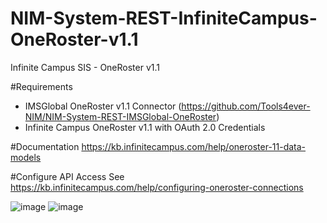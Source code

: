 # NIM-System-REST-InfiniteCampus-OneRoster-v1.1
Infinite Campus SIS - OneRoster v1.1

#Requirements
- IMSGlobal OneRoster v1.1 Connector (https://github.com/Tools4ever-NIM/NIM-System-REST-IMSGlobal-OneRoster)
- Infinite Campus OneRoster v1.1 with OAuth 2.0 Credentials

#Documentation
https://kb.infinitecampus.com/help/oneroster-11-data-models 

#Configure API Access
See https://kb.infinitecampus.com/help/configuring-oneroster-connections

![image](https://user-images.githubusercontent.com/24281600/167486179-ea81acdb-6017-4764-9471-498d7f711e8b.png)
![image](https://user-images.githubusercontent.com/24281600/167485960-3b87ab92-32d8-4480-a8dc-3b1f48b1cf80.png)
